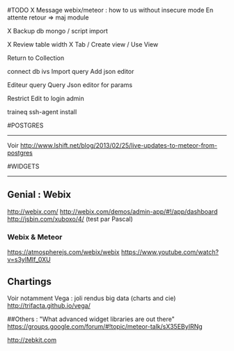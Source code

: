 #TODO
X Message webix/meteor : how to us without insecure mode
  En attente retour => maj module

X Backup db mongo / script import

X Review table width
X Tab / Create view / Use View


Return to Collection

connect db ivs
  Import query
  Add json editor

Editeur query
  Query
  Json editor for params

Restrict Edit to login admin


traineq
  ssh-agent
  install


#POSTGRES
********
Voir http://www.lshift.net/blog/2013/02/25/live-updates-to-meteor-from-postgres

#WIDGETS
********

## Genial : Webix
http://webix.com/
http://webix.com/demos/admin-app/#!/app/dashboard
http://jsbin.com/xuboxo/4/ (test par Pascal)

### Webix & Meteor
https://atmospherejs.com/webix/webix
https://www.youtube.com/watch?v=s3ylMIf_0XU

## Chartings
Voir notamment Vega : joli rendus big data (charts and cie)
http://trifacta.github.io/vega/

##Others :
"What advanced widget libraries are out there"
https://groups.google.com/forum/#!topic/meteor-talk/sX35EByIRNg

http://zebkit.com
